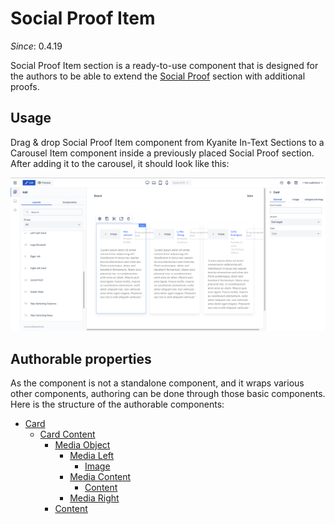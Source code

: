# Social Proof Item

_Since_: 0.4.19

Social Proof Item section is a ready-to-use component that is designed for the authors to be
able to extend the <a href="../socialproof">Social Proof</a> section with additional proofs.

## Usage

Drag & drop Social Proof Item component from Kyanite In-Text Sections to a Carousel Item component
inside a previously placed Social Proof section.
After adding it to the carousel, it should look like this:
<p align="center" width="100%">
    <img class="image--with-border" src="_images/initial-soacialproofitem.png" alt="Initial Social Proof Item">
</p>

## Authorable properties

As the component is not a standalone component, and it wraps various other components, authoring
can be done through those basic components. Here is the structure of the authorable components:

- <a href="../../../components/card">Card</a>
    - <a href="../../../components/card/cardcontent">Card Content</a>
        - <a href="../../../components/mediaobject">Media Object</a>
            - <a href="../../../components/mediaobject/medialeft">Media Left</a>
                - <a href="../../../components/image">Image</a>
            - <a href="../../../components/mediaobject/mediacontent">Media Content</a>
                - <a href="../../../components/content">Content</a>
            - <a href="../../../components/mediaobject/mediaright">Media Right</a>
        - <a href="../../../components/content">Content</a>